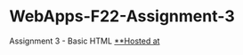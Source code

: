# WebApps-F22-Assignment-3
Assignment 3 - Basic HTML
[**Hosted at](https://44-563-web-apps-f22.github.io/44563-webapps-assignment-3-Bear258/)